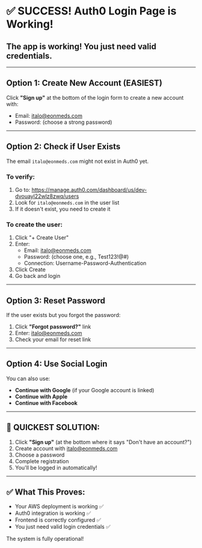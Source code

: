 # ✅ SUCCESS! Auth0 Login Page is Working!

## The app is working! You just need valid credentials.

---

## Option 1: Create New Account (EASIEST)
Click **"Sign up"** at the bottom of the login form to create a new account with:
- Email: italo@eonmeds.com
- Password: (choose a strong password)

---

## Option 2: Check if User Exists
The email `italo@eonmeds.com` might not exist in Auth0 yet.

### To verify:
1. Go to: https://manage.auth0.com/dashboard/us/dev-dvouayl22wlz8zwq/users
2. Look for `italo@eonmeds.com` in the user list
3. If it doesn't exist, you need to create it

### To create the user:
1. Click "+ Create User"
2. Enter:
   - Email: italo@eonmeds.com
   - Password: (choose one, e.g., Test123!@#)
   - Connection: Username-Password-Authentication
3. Click Create
4. Go back and login

---

## Option 3: Reset Password
If the user exists but you forgot the password:
1. Click **"Forgot password?"** link
2. Enter: italo@eonmeds.com
3. Check your email for reset link

---

## Option 4: Use Social Login
You can also use:
- **Continue with Google** (if your Google account is linked)
- **Continue with Apple**
- **Continue with Facebook**

---

## 🎯 QUICKEST SOLUTION:
1. Click **"Sign up"** (at the bottom where it says "Don't have an account?")
2. Create account with italo@eonmeds.com
3. Choose a password
4. Complete registration
5. You'll be logged in automatically!

---

## ✅ What This Proves:
- Your AWS deployment is working ✅
- Auth0 integration is working ✅
- Frontend is correctly configured ✅
- You just need valid login credentials ✅

The system is fully operational!
